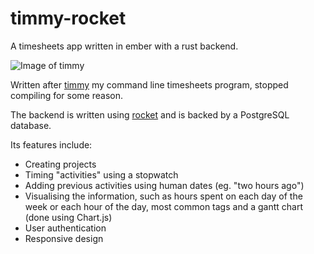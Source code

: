 # timmy-rocket
A timesheets app written in ember with a rust backend.

![Image of timmy](http://mattyhall.github.io/static/pics/projects/timmy.png)

Written after [timmy](https://github.com/mattyhall/timmy) my command line timesheets program, stopped compiling for some reason. 

The backend is written using [rocket](http://rocket.rs/) and is backed by a PostgreSQL database.

Its features include:

* Creating projects
* Timing "activities" using a stopwatch
* Adding previous activities using human dates (eg. "two hours ago")
* Visualising the information, such as hours spent on each day of the week or each hour of the day, most common tags and a gantt chart (done using Chart.js)
* User authentication
* Responsive design
